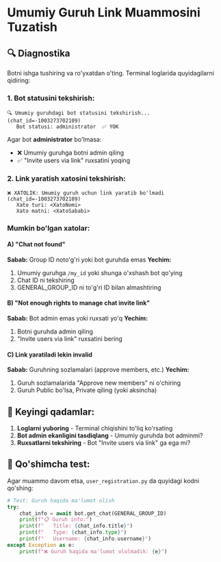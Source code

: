 # Umumiy Guruh Link Muammosini Tuzatish

## 🔍 Diagnostika

Botni ishga tushiring va ro'yxatdan o'ting. Terminal loglarida quyidagilarni qidiring:

### 1. Bot statusini tekshirish:
```
🔍 Umumiy guruhdagi bot statusini tekshirish... (chat_id=-1003273702109)
   Bot statusi: administrator  ✅ YOK
```

Agar bot **administrator** bo'lmasa:
- ❌ Umumiy guruhga botni admin qiling
- ✅ "Invite users via link" ruxsatini yoqing

### 2. Link yaratish xatosini tekshirish:
```
❌ XATOLIK: Umumiy guruh uchun link yaratib bo'lmadi (chat_id=-1003273702109)
   Xato turi: <XatoNomi>
   Xato matni: <XatoSababi>
```

### Mumkin bo'lgan xatolar:

#### A) "Chat not found"
**Sabab:** Group ID noto'g'ri yoki bot guruhda emas
**Yechim:** 
1. Umumiy guruhga `/my_id` yoki shunga o'xshash bot qo'ying
2. Chat ID ni tekshiring
3. GENERAL_GROUP_ID ni to'g'ri ID bilan almashtiring

#### B) "Not enough rights to manage chat invite link"
**Sabab:** Bot admin emas yoki ruxsati yo'q
**Yechim:**
1. Botni guruhda admin qiling
2. "Invite users via link" ruxsatini bering

#### C) Link yaratiladi lekin invalid
**Sabab:** Guruhning sozlamalari (approve members, etc.)
**Yechim:**
1. Guruh sozlamalarida "Approve new members" ni o'chiring
2. Guruh Public bo'lsa, Private qiling (yoki aksincha)

## 🔧 Keyingi qadamlar:

1. **Loglarni yuboring** - Terminal chiqishini to'liq ko'rsating
2. **Bot admin ekanligini tasdiqlang** - Umumiy guruhda bot adminmi?
3. **Ruxsatlarni tekshiring** - Bot "Invite users via link" ga ega mi?

## 📝 Qo'shimcha test:

Agar muammo davom etsa, `user_registration.py` da quyidagi kodni qo'shing:

```python
# Test: Guruh haqida ma'lumot olish
try:
    chat_info = await bot.get_chat(GENERAL_GROUP_ID)
    print(f"📋 Guruh info:")
    print(f"   Title: {chat_info.title}")
    print(f"   Type: {chat_info.type}")
    print(f"   Username: {chat_info.username}")
except Exception as e:
    print(f"❌ Guruh haqida ma'lumot ololmadik: {e}")
```
